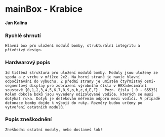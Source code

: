# mainBox - Krabice

**Jan Kalina**

### Rychlé shrnutí
	Hlavní box pro uložení modulů bomby, strukturální integritu a přívětivý design.

### Hardwarový popis
	3d tištěná struktura pro uložení modulů bomby. Moduly jsou uloženy ze spoda a z vrchu v mřížce 2x2. Na horní straně je navíc hlavní odpočítávání do výbuchu. Z přední strany je umístěn čtyřmístný osmi-segmentový display pro zobrazení výrobního čísla v HEXadecimální soustavě {0,1,2,3,4,5,6,7,8,9,o,b,c,d,E,F}.  Pozn. čísla ( 0 - 65535) Kolem dokola boků jsou vyvedeny odizolované vodiče, kterých se musí dotýkat ruka. Dotyk je detekován měřením odporu mezi vodiči. V případě detonace bomby dojde k výboji do ruky. Rozměry budou určeny po vytvoření ostatních modulů.

### Popis zneškodnění
	Zneškodni ostatní moduly, nebo dostaneš šok!
